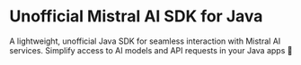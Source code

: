 # Unofficial Mistral AI SDK for Java
A lightweight, unofficial Java SDK for seamless interaction with Mistral AI services. Simplify access to AI models and API requests in your Java apps 🚀

